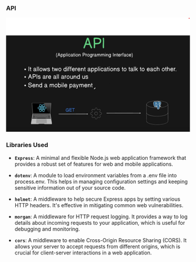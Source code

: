 ### API
![API](img/thumbnail-api.png)

### Libraries Used
- **`Express`**: A minimal and flexible Node.js web application framework that provides a robust set of features for web and mobile applications.

- **`dotenv`**: A module to load environment variables from a .env file into process.env. This helps in managing configuration settings and keeping sensitive information out of your source code.

- **`helmet`**: A middleware to help secure Express apps by setting various HTTP headers. It's effective in mitigating common web vulnerabilities.

- **`morgan`**: A middleware for HTTP request logging. It provides a way to log details about incoming requests to your application, which is useful for debugging and monitoring.

- **`cors`**: A middleware to enable Cross-Origin Resource Sharing (CORS). It allows your server to accept requests from different origins, which is crucial for client-server interactions in a web application.
